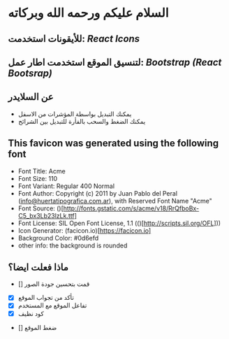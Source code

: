 # السلام عليكم ورحمه الله وبركاته

## للأيقونات استخدمت: *React Icons*

## لتنسيق الموقع استخدمت اطار عمل: *Bootstrap (React Bootsrap)*

## عن السلايدر

- يمكنك التبديل بواسطة المؤشرات من الاسفل
- يمكنك الضغط والسحب بالفأرة للتبديل بين الشرائح

## This favicon was generated using the following font

- Font Title: Acme
- Font Size: 110
- Font Variant: Regular 400 Normal
- Font Author: Copyright (c) 2011 by Juan Pablo del Peral (info@huertatipografica.com.ar), with Reserved Font Name "Acme"
- Font Source: ()[http://fonts.gstatic.com/s/acme/v18/RrQfboBx-C5_bx3Lb23lzLk.ttf]
- Font License: SIL Open Font License, 1.1 (()[http://scripts.sil.org/OFL]))
- Icon Generator: (facicon.io)[https://facicon.io]
- Background Color: #0d6efd
- other info: the background is rounded


## ماذا فعلت ايضا؟

- [] قمت بتحسين جودة الصور
- [x] تأكد من تجواب الموقع
- [x] تفاعل الموقع مع المستخدم
- [x] كود نظيف
- [] ضغط الموقع
